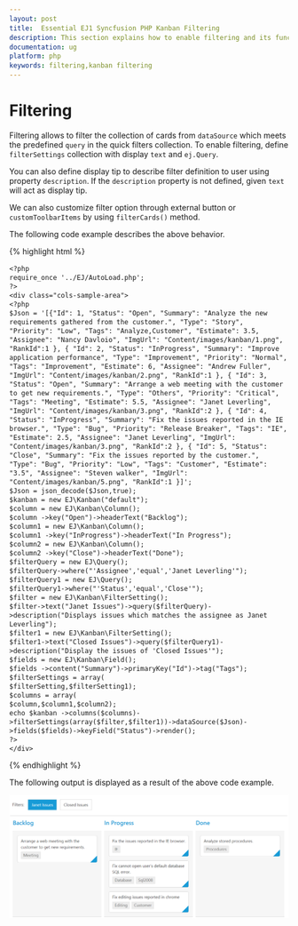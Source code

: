 ```yaml
---
layout: post
title:  Essential EJ1 Syncfusion PHP Kanban Filtering
description: This section explains how to enable filtering and its functionalities using the Syncfusion PHP Kanban component.
documentation: ug
platform: php
keywords: filtering,kanban filtering
---
```


# Filtering

Filtering allows to filter the collection of cards from `dataSource` which meets the predefined `query` in the quick filters collection. To enable filtering, define `filterSettings` collection with display `text` and `ej.Query`. 

You can also define display tip to describe filter definition to user using property `description`. If the `description` property is not defined, given `text` will act as display tip.

We can also customize filter option through external button or `customToolbarItems` by using `filterCards()` method.

The following code example describes the above behavior.

{% highlight html %}

    <?php
    require_once '../EJ/AutoLoad.php';
    ?>
    <div class="cols-sample-area">
    <?php    
    $Json = '[{"Id": 1, "Status": "Open", "Summary": "Analyze the new requirements gathered from the customer.", "Type": "Story", "Priority": "Low", "Tags": "Analyze,Customer", "Estimate": 3.5, "Assignee": "Nancy Davloio", "ImgUrl": "Content/images/kanban/1.png", "RankId":1 }, { "Id": 2, "Status": "InProgress", "Summary": "Improve application performance", "Type": "Improvement", "Priority": "Normal", "Tags": "Improvement", "Estimate": 6, "Assignee": "Andrew Fuller", "ImgUrl": "Content/images/kanban/2.png", "RankId":1 }, { "Id": 3, "Status": "Open", "Summary": "Arrange a web meeting with the customer to get new requirements.", "Type": "Others", "Priority": "Critical", "Tags": "Meeting", "Estimate": 5.5, "Assignee": "Janet Leverling", "ImgUrl": "Content/images/kanban/3.png", "RankId":2 }, { "Id": 4, "Status": "InProgress", "Summary": "Fix the issues reported in the IE browser.", "Type": "Bug", "Priority": "Release Breaker", "Tags": "IE", "Estimate": 2.5, "Assignee": "Janet Leverling", "ImgUrl": "Content/images/kanban/3.png", "RankId":2 }, { "Id": 5, "Status": "Close", "Summary": "Fix the issues reported by the customer.", "Type": "Bug", "Priority": "Low", "Tags": "Customer", "Estimate": "3.5", "Assignee": "Steven walker", "ImgUrl": "Content/images/kanban/5.png", "RankId":1 }]';
    $Json = json_decode($Json,true);
    $kanban = new EJ\Kanban("default");    
    $column = new EJ\Kanban\Column();
    $column ->key("Open")->headerText("Backlog");    
    $column1 = new EJ\Kanban\Column();
    $column1 ->key("InProgress")->headerText("In Progress");    
    $column2 = new EJ\Kanban\Column();
    $column2 ->key("Close")->headerText("Done");  
    $filterQuery = new EJ\Query();
    $filterQuery->where("'Assignee','equal','Janet Leverling'");
    $filterQuery1 = new EJ\Query();
    $filterQuery1->where("'Status','equal','Close'");
    $filter = new EJ\Kanban\FilterSetting();
    $filter->text("Janet Issues")->query($filterQuery)->description("Displays issues which matches the assignee as Janet Leverling");
    $filter1 = new EJ\Kanban\FilterSetting();
    $filter1->text("Closed Issues")->query($filterQuery1)->description("Display the issues of 'Closed Issues'");			
    $fields = new EJ\Kanban\Field();
    $fields ->content("Summary")->primaryKey("Id")->tag("Tags");
    $filterSettings = array( 
    $filterSetting,$filterSetting1);    
    $columns = array( 
    $column,$column1,$column2);    
    echo $kanban ->columns($columns)->filterSettings(array($filter,$filter1))->dataSource($Json)->fields($fields)->keyField("Status")->render();
    ?>
    </div>

{% endhighlight %}

The following output is displayed as a result of the above code example.

![Filtering in PHP kanban control](Filtering_images/filter_img1.png)